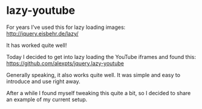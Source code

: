 # lazy-youtube  
  
For years I've used this for lazy loading images:  
http://jquery.eisbehr.de/lazy/  

It has worked quite well!  

Today I decided to get into lazy loading the YouTube iframes and found this:  
https://github.com/alexpts/jquery.lazy-youtube  

Generally speaking, it also works quite well. It was simple and easy to introduce and use right away.  

After a while I found myself tweaking this quite a bit, so I decided to share an example of my current setup.
